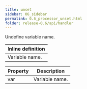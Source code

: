 ```yaml
---
title: unset
sidebar: 06_sidebar
permalink: 0.6_processor_unset.html
folder: release-0.6/api/handler
---
```


Undefine variable name. 

| Inline definition |
| -------- |
| Variable name. |


| Property | Description |
| ------- | -------- |
| var | Variable name.  |

